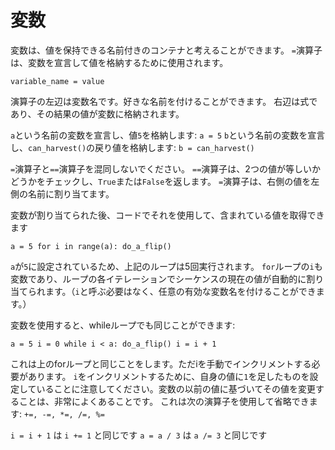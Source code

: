 # 変数
変数は、値を保持できる名前付きのコンテナと考えることができます。
`=`演算子は、変数を宣言して値を格納するために使用されます。

`variable_name = value`

演算子の左辺は変数名です。好きな名前を付けることができます。
右辺は式であり、その結果の値が変数に格納されます。

`a`という名前の変数を宣言し、値`5`を格納します:
`a = 5`
`b`という名前の変数を宣言し、`can_harvest()`の戻り値を格納します:
`b = can_harvest()`

`=`演算子と`==`演算子を混同しないでください。
`==`演算子は、2つの値が等しいかどうかをチェックし、`True`または`False`を返します。
`=`演算子は、右側の値を左側の名前に割り当てます。

変数が割り当てられた後、コードでそれを使用して、含まれている値を取得できます

`a = 5
for i in range(a):
	do_a_flip()`

`a`が`5`に設定されているため、上記のループは5回実行されます。
`for`ループの`i`も変数であり、ループの各イテレーションでシーケンスの現在の値が自動的に割り当てられます。（`i`と呼ぶ必要はなく、任意の有効な変数名を付けることができます。）

変数を使用すると、whileループでも同じことができます:

`a = 5
i = 0
while i < a:
	do_a_flip()
	i = i + 1`

これは上のforループと同じことをします。ただiを手動でインクリメントする必要があります。
`i`をインクリメントするために、自身の値に`1`を足したものを設定していることに注意してください。変数の以前の値に基づいてその値を変更することは、非常によくあることです。
これは次の演算子を使用して省略できます: `+=, -=, *=, /=, %=`

`i = i + 1` は `i += 1` と同じです
`a = a / 3` は `a /= 3` と同じです
